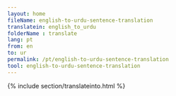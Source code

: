 ```yaml
---
layout: home
fileName: english-to-urdu-sentence-translation
translatein: english_to_urdu
folderName : translate
lang: pt
from: en
to: ur
permalink: /pt/english-to-urdu-sentence-translation
tool: english-to-urdu-sentence-translation
---
```

{% include section/translateinto.html %}
